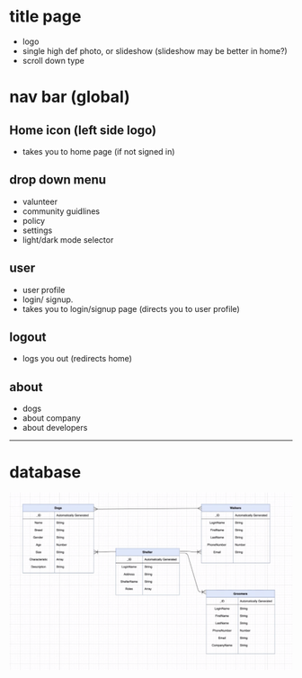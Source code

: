 # title page

- logo
- single high def photo, or slideshow (slideshow may be better in home?)
- scroll down type

# nav bar (global)

## Home icon (left side logo)

- takes you to home page (if not signed in)

## drop down menu

- valunteer
- community guidlines
- policy
- settings
- light/dark mode selector

## user

- user profile
- login/ signup.
- takes you to login/signup page (directs you to user profile)

## logout

- logs you out (redirects home)

## about

- dogs
- about company
- about developers

---

# database

![mock-up](./databaseMockup.png)
